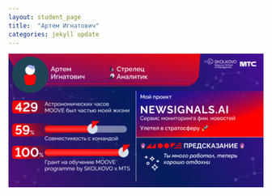 ```yaml
---
layout: student_page
title:  "Артем Игнатович"
categories: jekyll update
---
```

<img class="img-fluid" src="/img/posts/Артем Игнатович.png" alt="moove-2">
